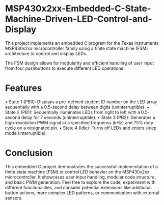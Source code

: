 # MSP430x2xx-Embedded-C-State-Machine-Driven-LED-Control-and-Display

This project implements an embedded C program for the Texas Instruments MSP430x2xx microcontroller family using a finite state machine (FSM) architecture to control and display LEDs.

The FSM design allows for modularity and efficient handling of user input from four pushbuttons to execute different LED operations.

# Features
• State 1 (PB0): Displays a pre-defined student ID number on the LED array sequentially with a 0.5-second delay between digits (uninterruptible).
• State 2 (PB1): Sequentially illuminates LEDs from right to left with a 0.5-second delay for 7 seconds (uninterruptible).
• State 3 (PB2): Generates a high-resolution PWM signal at a specified frequency (kHz) and 75% duty cycle on a designated pin.
• State 4 (Idle): Turns off LEDs and enters sleep mode (interruptible).

# Conclusion 
This embedded C project demonstrates the successful implementation of a finite state machine (FSM) to control LED behavior on the MSP430x2xx microcontroller. It showcases user input handling, modular code structure, and basic PWM generation. Feel free to explore the code, experiment with different functionalities, and consider potential extensions like additional button actions, more complex LED patterns, or communication with external sensors.
